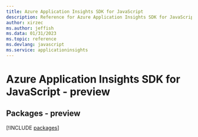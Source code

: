 ```yaml
---
title: Azure Application Insights SDK for JavaScript
description: Reference for Azure Application Insights SDK for JavaScript
author: xirzec
ms.author: jeffish
ms.data: 01/31/2023
ms.topic: reference
ms.devlang: javascript
ms.service: applicationinsights
---
```

# Azure Application Insights SDK for JavaScript - preview
## Packages - preview
[!INCLUDE [packages](application-insights-index.md)]